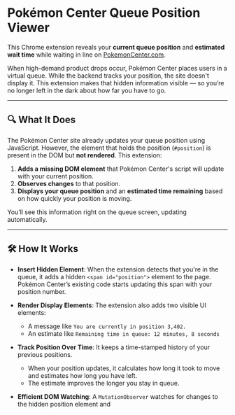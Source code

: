 # Pokémon Center Queue Position Viewer

This Chrome extension reveals your **current queue position** and **estimated wait time** while waiting in line on [PokemonCenter.com](https://www.pokemoncenter.com).

When high-demand product drops occur, Pokémon Center places users in a virtual queue. While the backend tracks your position, the site doesn't display it. This extension makes that hidden information visible — so you’re no longer left in the dark about how far you have to go.

---

## 🔍 What It Does

The Pokémon Center site already updates your queue position using JavaScript. However, the element that holds the position (`#position`) is present in the DOM but **not rendered**. This extension:

1. **Adds a missing DOM element** that Pokémon Center's script will update with your current position.
2. **Observes changes** to that position.
3. **Displays your queue position** and an **estimated time remaining** based on how quickly your position is moving.

You’ll see this information right on the queue screen, updating automatically.

---

## 🛠️ How It Works

- **Insert Hidden Element**: When the extension detects that you're in the queue, it adds a hidden `<span id="position">` element to the page. Pokémon Center’s existing code starts updating this span with your position number.
  
- **Render Display Elements**: The extension also adds two visible UI elements:
  - A message like `You are currently in position 3,402.`
  - An estimate like `Remaining time in queue: 12 minutes, 8 seconds`

- **Track Position Over Time**: It keeps a time-stamped history of your previous positions.
  - When your position updates, it calculates how long it took to move and estimates how long you have left.
  - The estimate improves the longer you stay in queue.

- **Efficient DOM Watching**: A `MutationObserver` watches for changes to the hidden position element and
